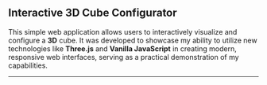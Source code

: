 ## Interactive 3D Cube Configurator

This simple web application allows users to interactively visualize and configure a **3D** cube. It was developed to showcase my ability to utilize new technologies like **Three.js** and **Vanilla JavaScript** in creating modern, responsive web interfaces, serving as a practical demonstration of my capabilities.

---